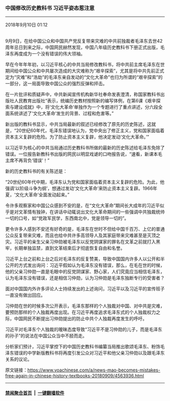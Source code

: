 ### 中国修改历史教科书  习近平姿态惹注意
------------------------

<div class="published">
 <span class="date" title="中国时间">
  <time datetime="2018-09-10T01:12:59+08:00">
   2018年9月10日 01:12
  </time>
 </span>
</div>
<br/>
<div class="wsw">
 <p>
  9月9日，在给中国公众和中国共产党反复带来灾难的中共前独裁者毛泽东去世42周年忌日到来之际，中国网民赫然发现，中国八年级历史教科书下册正式出版，毛泽东再度成为一个没有错误的伟大领袖。
 </p>
 <p>
  早在今年年年初，以习近平核心的中共当局修改教科书，将中共前主席毛泽东在世期间给中国公众和中共屡次造成的大灾难称为“艰辛探索”，尤其是将中共先前正式定为“灾难”和“浩劫”的毛泽东亲自发动的“文化大革命”也归为所谓的“艰辛探索”的一部分，这一局面导致中国公众的强烈反弹和抨击。
 </p>
 <p>
  在一片批评和质疑声中，中共新闻宣传机构新华社奉命发表澄清，称国家教科书出版社人民教育出版社“表示，统编历史教材按照新的编写体例，在第6课《艰辛探索与建设成就》中，将‘文化大革命’单独作为一个专题进行了重点讲述，分六段全面系统讲述了‘文化大革命’发生的背景、过程和危害等。”
 </p>
 <p>
  新出版的教科书显示，中共当局最新的叙述已经修改了原先的历史陈述，这就是，“20世纪60年代，毛泽东错误地认为，党中央出了修正主义，党和国家面临着资本主义复辟的危险。为了防止资本主义复辟，他决定发动‘文化大革命。’”
 </p>
 <p>
  以习近平为核心的中共当局通过历史教科书所做的最新的历史陈述给毛泽东免除了错误。一位报告新教科书出版的网民以明显戏谑的口吻报告说，“速看，新课本毛主席不再背负‘错误’！”
 </p>
 <p>
  新的历史教科书的有关陈述是：
 </p>
 <p>
  “20世纪60年代中期，毛泽东认为党和国家面临着资本主义复辟的危险。为此，他强调‘以阶级斗争为纲’，想通过发动‘文化大革命’来防止资本主义复辟。1966年夏，‘文化大革命’全面发动起来。”
 </p>
 <p>
  令许多观察家和中国公众感到不安的是，在“文化大革命”期间长大成年的习近平似乎是对文革情有独钟，在讲话中动辄说出文化大革命期间的一些强调中共独裁统帅一切的口号，如“党政军民学，东西南北中，党是领导一切的”。
 </p>
 <p>
  更令许多人感到不安还有好奇的是，毛泽东在世时不但给中国千百万、上亿的普通公众反复带来灾难，而且也给中共许多高领导人及其家庭带来灾难甚至是灭顶之灾。习近平的亲生父亲习仲勋被毛泽东以反党阴谋家的罪名在文革之前就打入黑牢，长期单独监禁，直到文革结束后才彻底恢复自由和名誉。
 </p>
 <p>
  习近平上台之前和上台之后对毛泽东的反复赞美，导致中国国内许多人以公开和半公开的方式发出询问：习近平假如认为毛泽东没有错误，那么，在毛在世的时候，他的父亲习仲勋一直是毛眼中的反党阴谋家、野心家，人们究竟应当相信毛泽东，认为毛泽东没有错误，还是相信习仲勋，认为习仲勋是毛泽东独断专行的受害者？
 </p>
 <p>
  面对中国国内外许多评论人士持续发出的上述询问，习近平以及习近平的宣传班子一直没有做出回应。
 </p>
 <p>
  习仲勋在世的时候多次公开表示，毛泽东那样的个人独裁对中国、对中共是灾难，要预防那样的个人独裁再度出现。在习近平再度追求毛泽东式的个人独裁权力之际，中国网民不断提出习仲勋提出的防止中共个人独裁再度发生的呼吁。
 </p>
 <p>
  习近平对毛泽东个人独裁的暧昧态度导致“习近平不是习仲勋的儿子，而是毛泽东的孙子”的说法在中国公众当中不胫而走。
 </p>
 <p>
  分析家们预计，习近平掌控下的中国历史教科书编纂当局推出歌颂毛泽东、粉饰毛泽东错误的中学新版教科书将再度引发公众对习近平和他父亲习仲勋以及跟毛泽东关系的议论。
 </p>
</div>

原文链接：https://www.voachinese.com/a/news-mao-becomes-mistakes-free-again-in-chinese-history-textbooks-20180909/4563936.html


------------------------
#### [禁闻聚合首页](https://github.com/gfw-breaker/banned-news/blob/master/README.md) &nbsp;|&nbsp;  [一键翻墙软件](https://github.com/gfw-breaker/nogfw/blob/master/README.md)